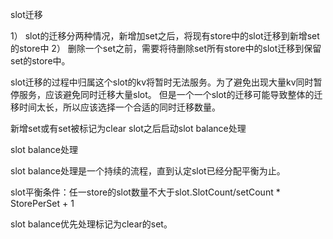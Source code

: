 slot迁移

1） slot的迁移分两种情况，新增加set之后，将现有store中的slot迁移到新增set的store中
2） 删除一个set之前，需要将待删除set所有store中的slot迁移到保留set的store中。

slot迁移的过程中归属这个slot的kv将暂时无法服务。为了避免出现大量kv同时暂停服务，应该避免同时迁移大量slot。
但是一个一个slot的迁移可能导致整体的迁移时间太长，所以应该选择一个合适的同时迁移数量。

新增set或有set被标记为clear slot之后启动slot balance处理


slot balance处理

slot balance处理是一个持续的流程，直到认定slot已经分配平衡为止。

slot平衡条件：任一store的slot数量不大于slot.SlotCount/setCount * StorePerSet + 1


slot balance优先处理标记为clear的set。










































